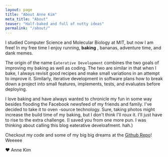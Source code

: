 ```yaml
---
layout: page
title: "About Anne Kim"
meta_title: "About"
teaser: "Half-baked and full of nutty ideas"
permalink: "/about/"
---
```

I studied Computer Science and Molecular Biology at MIT, but now I am free!  In my free time I enjoy running, **baking** , bananas, adventure time, and dank memes.  

The origin of the name `Eaterative Development` combines the two goals of improving my baking as well as coding. The two are similar in that when I bake, I always revisit good recipes and make small variations in an attempt to improve it. Similarly, iterative development in software plans how to break down a project into small features, implements, tests, and evaluates before deploying.

I love baking and have always wanted to chronicle my fun in some way besides flooding the Facebook newsfeed of my friends and family. I've decided to take it to oven -source technology. Sure, taking photos might increase the build time of my baking, but I don't think I'll roux it. I'll just have to rise to the extra challenge.
(I saved you from one more pun. I was thinking about calling this blog eaterative develoafment. hah.)

Checkout my code and some of my big big dreams at the [Github Repo][1]! Weeeee

&hearts;
Anne Kim

 [1]: https://github.com/herroannekim/herroannekim.github.io
